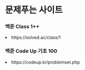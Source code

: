 <h1>문제푸는 사이트</h1>

<h3><b>백준 Class 1++</b></h3>
<li>https://solved.ac/class/1</li>

<h3><b>백준 Code Up 기초 100</b></h3>
<li>https://codeup.kr/problemset.php</li>
